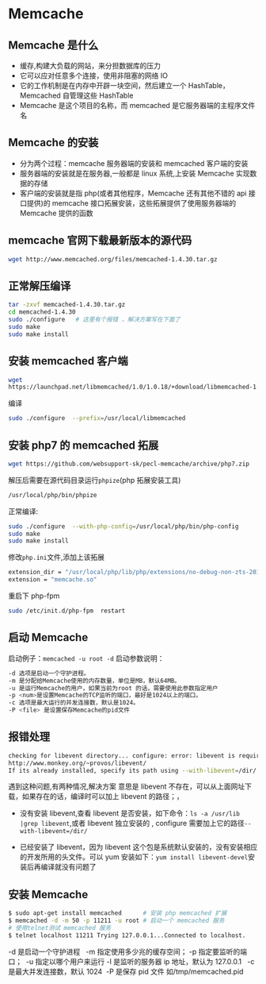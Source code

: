 # Memcache

## Memcache 是什么

- 缓存,构建大负载的网站，来分担数据库的压力
- 它可以应对任意多个连接，使用非阻塞的网络 IO
- 它的工作机制是在内存中开辟一块空间，然后建立一个 HashTable，Memcached 自管理这些 HashTable
- Memcache 是这个项目的名称，而 memcached 是它服务器端的主程序文件名

## Memcache 的安装

- 分为两个过程：memcache 服务器端的安装和 memcached 客户端的安装
- 服务器端的安装就是在服务器,一般都是 linux 系统,上安装 Memcache 实现数据的存储
- 客户端的安装就是指 php(或者其他程序，Memcache 还有其他不错的 api 接口提供)的 memcache 接口拓展安装，这些拓展提供了使用服务器端的 Memcache 提供的函数

## memcache 官网下载最新版本的源代码

```bash
wget http://www.memcached.org/files/memcached-1.4.30.tar.gz
```

## 正常解压编译

```bash
tar -zxvf memcached-1.4.30.tar.gz
cd memcached-1.4.30
sudo ./configure   # 这里有个报错 ，解决方案写在下面了
sudo make
sudo make install
```

## 安装 memcached 客户端

```bash
wget
https://launchpad.net/libmemcached/1.0/1.0.18/+download/libmemcached-1.0.18.tar.gz
```

编译

```bash
sudo ./configure  --prefix=/usr/local/libmemcached
```

## 安装 php7 的 memcached 拓展

```bash
wget https://github.com/websupport-sk/pecl-memcache/archive/php7.zip
```

解压后需要在源代码目录运行`phpize`(php 拓展安装工具)

```bash
/usr/local/php/bin/phpize
```

正常编译:

```bash
sudo ./configure  --with-php-config=/usr/local/php/bin/php-config
sudo make
sudo make install
```

修改`php.ini`文件,添加上该拓展

```bash
extension_dir = "/usr/local/php/lib/php/extensions/no-debug-non-zts-20151012"
extension = "memcache.so"
```

重启下 php-fpm

```bash
sudo /etc/init.d/php-fpm  restart
```

## 启动 Memcache

启动例子：`memcached -u root -d`
启动参数说明：

```bash
-d 选项是启动一个守护进程。
-m 是分配给Memcache使用的内存数量，单位是MB，默认64MB。
-u 是运行Memcache的用户，如果当前为root 的话，需要使用此参数指定用户
-p <num>是设置Memcache的TCP监听的端口，最好是1024以上的端口。
-c 选项是最大运行的并发连接数，默认是1024。
-P <file> 是设置保存Memcache的pid文件
```

## 报错处理

```bash
checking for libevent directory... configure: error: libevent is required. You can get it from
http://www.monkey.org/~provos/libevent/
If its already installed, specify its path using --with-libevent=/dir/
```

遇到这种问题,有两种情况,解决方案
意思是 libevent 不存在，可以从上面网址下载，如果存在的话，编译时可以加上 libevent 的路径；，

- 没有安装 libevent,查看 libevent 是否安装，如下命令：`ls -a /usr/lib |grep libevent`,或者 libevent 独立安装的 , configure 需要加上它的路径`--with-libevent=/dir/`

- 已经安装了 libevent，因为 libevent 这个包是系统默认安装的，没有安装相应的开发所用的头文件。可以 yum 安装如下：`yum install libevent-devel`安装后再编译就没有问题了

## 安装 Memcache

```bash
$ sudo apt-get install memcached      # 安装 php memcached 扩展
$ memcached -d -m 50 -p 11211 -u root # 启动一个 memcached 服务
# 使用telnet测试 memcached 服务
$ telnet localhost 11211 Trying 127.0.0.1...Connected to localhost.
```

-d 是启动一个守护进程  
-m 指定使用多少兆的缓存空间；
-p 指定要监听的端口； 
-u 指定以哪个用户来运行
-l 是监听的服务器 ip 地址，默认为 127.0.0.1  
-c 是最大并发连接数，默认 1024 
-P 是保存 pid 文件 如/tmp/memcached.pid
